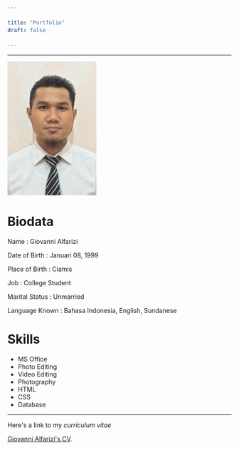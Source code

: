 ```yaml
---

title: "Portfolio"
draft: false

---
```


---

![Me](../images/2x3.JPG)

# Biodata

Name : Giovanni Alfarizi

Date of Birth : Januari 08, 1999

Place of Birth : Ciamis

Job : College Student

Marital Status : Unmarried

Language Known : Bahasa Indonesia, English, Sundanese

# Skills

- MS Office
- Photo Editing
- Video Editing
- Photography
- HTML
- CSS
- Database

---

Here's a link to my *curriculum vitae* 

[Giovanni Alfarizi's CV](https://docs.google.com/document/d/1JxOG1KMHRVfl8exSE395pCgpffHlOg6cewRrgIIAZXg/edit?usp=sharing).

